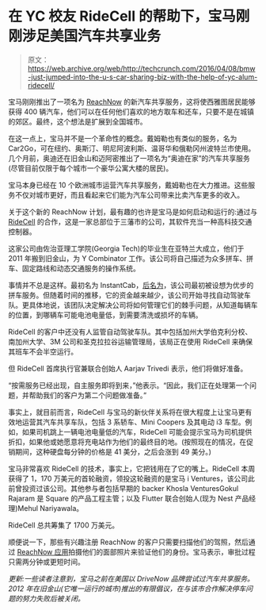 # 在 YC 校友 RideCell  的帮助下，宝马刚刚涉足美国汽车共享业务

> 原文：<https://web.archive.org/web/http://techcrunch.com/2016/04/08/bmw-just-jumped-into-the-u-s-car-sharing-biz-with-the-help-of-yc-alum-ridecell/>

宝马刚刚推出了一项名为 [ReachNow](https://web.archive.org/web/20230326050314/http://www.bmwcarsharing.com/) 的新汽车共享服务，这将使西雅图居民能够获得 400 辆汽车，他们可以在任何他们喜欢的地方取车和还车，只要不是在城镇的郊区。最终，这个想法是扩展到全国城市。

在这一点上，宝马并不是一个革命性的概念。戴姆勒也有类似的服务，名为 Car2Go，可在纽约、奥斯汀、明尼阿波利斯、温哥华和俄勒冈州波特兰市使用。几个月前，奥迪还在旧金山和迈阿密推出了一项名为“奥迪在家”的汽车共享服务(尽管目前仅限于每个城市一个豪华公寓大楼的居民)。

宝马本身已经在 10 个欧洲城市运营汽车共享服务，戴姆勒也在大力推进。这些服务不仅对城市更好，而且看起来它们能为汽车公司带来比卖汽车更多的收入。

关于这个新的 ReachNow 计划，最有趣的也许是宝马是如何启动和运行的:通过与 [RideCell](https://web.archive.org/web/20230326050314/http://ridecell.com/) 的合作，这是一家总部位于三藩市的公司，其软件充当一种高科技交通控制器。

这家公司由佐治亚理工学院(Georgia Tech)的毕业生在亚特兰大成立，他们于 2011 年搬到旧金山，为 Y Combinator 工作。该公司将自己描述为众多拼车、拼车、固定路线和动态交通服务的操作系统。

事情并不总是这样。最初名为 InstantCab，[后名为](https://web.archive.org/web/20230326050314/https://blog.ycombinator.com/instantcab-yc-w12-rebrands-as-summon-raises-venture-funding-from-bmw-and-khosla-ventures)，该公司最初被设想为优步的拼车服务。但随着时间的推移，它的资金越来越少，该公司开始寻找自动驾驶车队。更具体地说，该团队决定解决公司将如何管理它们的棘手问题，从知道每辆车的位置，到哪辆车可能电池电量低，到需要清洗或损坏的车辆。

RideCell 的客户中还没有人监管自动驾驶车队。其中包括加州大学伯克利分校、南加州大学、3M 公司和圣克拉拉谷运输管理局，该局正在使用 RideCell 来确保其班车不会半空运行。

但 RideCell 首席执行官兼联合创始人 Aarjav Trivedi 表示，他们将做好准备。

“按需服务已经出现，自主服务即将到来，”他表示。“因此，我们正在处理第一个问题，并帮助我们的客户为第二个问题做准备。”

事实上，就目前而言，RideCell 与宝马的新伙伴关系将在很大程度上让宝马更有效地运营其汽车共享车队，包括 3 系轿车、Mini Coopers 及其电动 i3 车型。例如，如果司机跳上一辆电池电量低的汽车，RideCell 可能会提示宝马为司机提供折扣，如果他或她愿意将充电站作为他们的最终目的地。(按照现在的情况，在促销期间，这种硬盘每分钟的价格是 41 美分，之后会涨到 49 美分。)

宝马非常喜欢 RideCell 的技术，事实上，它把钱用在了它的嘴上。RideCell 本周获得了 1，170 万美元的首轮融资，领投这轮融资的是宝马 i Ventures，该公司此前曾投资过该公司。其他参与者包括早期的 backer Khosla VenturesGokul Rajaram 是 Square 的产品工程主管；以及 Flutter 联合创始人(现为 Nest 产品经理)Mehul Nariyawala。

RideCell 总共筹集了 1700 万美元。

顺便说一下，那些有兴趣注册 ReachNow 的客户只需要扫描他们的驾照，然后通过 [ReachNow 应用](https://web.archive.org/web/20230326050314/https://itunes.apple.com/us/app/reachnow-carsharing-by-bmw/id1095515342?ls=1&mt=8)拍摄他们的面部照片来验证他们的身份。宝马表示，审批过程只需两分钟或更短时间。

*更新:一些读者注意到，宝马之前在美国以 DriveNow 品牌尝试过汽车共享服务。2012 年在旧金山(它唯一运行的城市)推出的有限倡议，在与该市合作解决停车问题的努力失败后被关闭。*